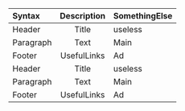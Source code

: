 | Syntax        |  Description  | SomethingElse |
| :----------   |  :---------:  | :-----------  |
| Header        |     Title     |    useless    |
| Paragraph     |     Text      |     Main      |
| Footer        |  UsefulLinks  |      Ad       |
| Header        |     Title     |    useless    |
| Paragraph     |     Text      |     Main      |
| Footer        |  UsefulLinks  |      Ad       |
